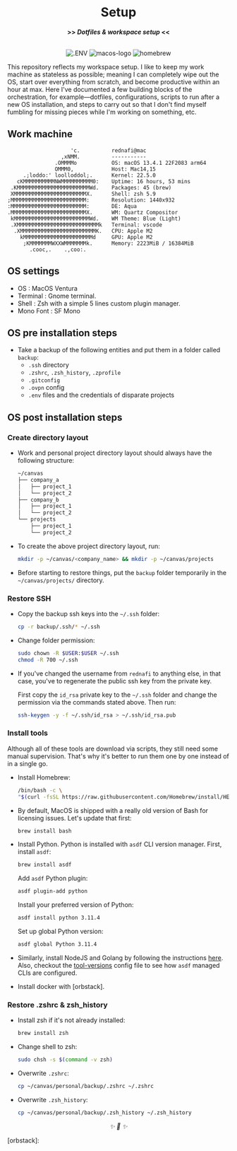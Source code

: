 <div align="center">

<h1>Setup</h1>
<strong>>> <i>Dotfiles & workspace setup</i> <<</strong><br><br>

![.ENV]
![macos-logo]
![homebrew]
</div>


This repository reflects my workspace setup. I like to keep my work machine as stateless
as possible; meaning I can completely wipe out the OS, start over everything from
scratch, and become productive within an hour at max. Here I've documented a few
building blocks of the orchestration, for example—dotfiles, configurations, scripts to
run after a new OS installation, and steps to carry out so that I don't find myself
fumbling for missing pieces while I'm working on something, etc.

## Work machine

```
                    'c.          rednafi@mac
                 ,xNMM.          -----------
               .OMMMMo           OS: macOS 13.4.1 22F2083 arm64
               OMMM0,            Host: Mac14,15
     .;loddo:' loolloddol;.      Kernel: 22.5.0
   cKMMMMMMMMMMNWMMMMMMMMMM0:    Uptime: 16 hours, 53 mins
 .KMMMMMMMMMMMMMMMMMMMMMMMWd.    Packages: 45 (brew)
 XMMMMMMMMMMMMMMMMMMMMMMMX.      Shell: zsh 5.9
;MMMMMMMMMMMMMMMMMMMMMMMM:       Resolution: 1440x932
:MMMMMMMMMMMMMMMMMMMMMMMM:       DE: Aqua
.MMMMMMMMMMMMMMMMMMMMMMMMX.      WM: Quartz Compositor
 kMMMMMMMMMMMMMMMMMMMMMMMMWd.    WM Theme: Blue (Light)
 .XMMMMMMMMMMMMMMMMMMMMMMMMMMk   Terminal: vscode
  .XMMMMMMMMMMMMMMMMMMMMMMMMK.   CPU: Apple M2
    kMMMMMMMMMMMMMMMMMMMMMMd     GPU: Apple M2
     ;KMMMMMMMWXXWMMMMMMMk.      Memory: 2223MiB / 16384MiB
       .cooc,.    .,coo:.
```

## OS settings

* OS                    : MacOS Ventura
* Terminal              : Gnome terminal.
* Shell                 : Zsh with a simple 5 lines custom plugin manager.
* Mono Font             : SF Mono

## OS pre installation steps

* Take a backup of the following entities and put them in a folder called `backup`:
    * `.ssh` directory
    * `.zshrc`, `.zsh_history`, `.zprofile`
    * `.gitconfig`
    * `.ovpn` config
    * `.env` files and the credentials of disparate projects

## OS post installation steps

### Create directory layout

* Work and personal project directory layout should always have the following structure:

    ```txt
    ~/canvas
    ├── company_a
    │   ├── project_1
    │   └── project_2
    ├── company_b
    │   ├── project_1
    │   └── project_2
    └── projects
        ├── project_1
        └── project_2
    ```
* To create the above project directory layout, run:

    ```sh
    mkdir -p ~/canvas/<company_name> && mkdir -p ~/canvas/projects
    ```
* Before starting to restore things, put the `backup` folder temporarily in the
`~/canvas/projects/` directory.

### Restore SSH

* Copy the backup ssh keys into the `~/.ssh` folder:

    ```sh
    cp -r backup/.ssh/* ~/.ssh
    ```
* Change folder permission:

    ```sh
    sudo chown -R $USER:$USER ~/.ssh
    chmod -R 700 ~/.ssh
    ```
* If you've changed the username from `rednafi` to anything else, in that case, you've
to regenerate the public ssh key from the private key.

    First copy the `id_rsa` private key to the `~/.ssh` folder and change the permission
    via the commands stated above. Then run:

    ```sh
    ssh-keygen -y -f ~/.ssh/id_rsa > ~/.ssh/id_rsa.pub
    ```

### Install tools

Although all of these tools are download via scripts, they still need some manual
supervision. That's why it's better to run them one by one instead of in a single go.

* Install Homebrew:

    ```sh
    /bin/bash -c \
    "$(curl -fsSL https://raw.githubusercontent.com/Homebrew/install/HEAD/install.sh)"
    ```

* By default, MacOS is shipped with a really old version of Bash for licensing issues.
Let's update that first:

    ```sh
    brew install bash
    ```
* Install Python. Python is installed with `asdf` CLI version manager. First, install
`asdf`:

    ```sh
    brew install asdf
    ```

    Add `asdf` Python plugin:

    ```sh
    asdf plugin-add python
    ```

    Install your preferred version of Python:

    ```sh
    asdf install python 3.11.4
    ```

    Set up global Python version:

    ```sh
    asdf global Python 3.11.4
    ```

* Similarly, install NodeJS and Golang by following the instructions [here][asdf-node].
Also, checkout the [tool-versions] config file to see how `asdf` managed CLIs are
configured.

* Install docker with [orbstack].

### Restore .zshrc & zsh_history

* Install zsh if it's not already installed:

    ```sh
    brew install zsh
    ```
* Change shell to zsh:

    ```sh
    sudo chsh -s $(command -v zsh)
    ```
* Overwrite `.zshrc`:

    ```sh
    cp ~/canvas/personal/backup/.zshrc ~/.zshrc
    ```
* Overwrite `.zsh_history`:

    ```sh
    cp ~/canvas/personal/backup/.zsh_history ~/.zsh_history
    ```

<div align="center">
<i> ✨ 🍰 ✨ </i>
</div>

[.env]: https://img.shields.io/static/v1?style=for-the-badge&message=ENV&color=555555&logo=.ENV&logoColor=ECD53F&label=
[macos-logo]: https://shields.io/badge/MacOS--1cf?logo=Apple&style=for-the-badge
[homebrew]: https://img.shields.io/static/v1?style=for-the-badge&message=brew&color=555555&logo=Homebrew&logoColor=ECD53F&label=
[asdf-node]: https://asdf-vm.com/guide/getting-started.html#install-the-plugin
[tool-versions]: ./.tool-versions
[orbstack]:
